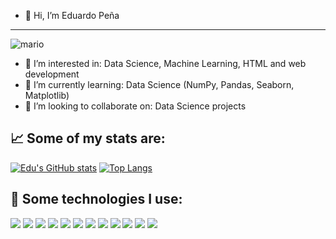 - 👋 Hi, I’m Eduardo Peña
----------------------------------
![mario](https://user-images.githubusercontent.com/2865960/193469747-e60f7a96-4dcf-4cc5-91f5-80374dca4fcc.png)

- 👀 I’m interested in: Data Science, Machine Learning, HTML and web development
- 🌱 I’m currently learning: Data Science (NumPy, Pandas, Seaborn, Matplotlib)
- 💞️ I’m looking to collaborate on: Data Science projects


📈   Some of my stats are:
----------------------------------
[![Edu's GitHub stats](https://github-readme-stats.vercel.app/api?username=edupr)](https://github.com/edupr/github-readme-stats)
[![Top Langs](https://github-readme-stats.vercel.app/api/top-langs/?username=edupr)](https://github.com/edupr/github-readme-stats)

🎯   Some technologies I use:
----------------------------------
<img src="https://img.shields.io/badge/Python-FFD43B?style=for-the-badge&logo=python&logoColor=blue" /> <img src="https://img.shields.io/badge/HTML5-E34F26?style=for-the-badge&logo=html5&logoColor=white" /> <img src="https://img.shields.io/badge/JavaScript-323330?style=for-the-badge&logo=javascript&logoColor=F7DF1E" /> <img src="https://img.shields.io/badge/CSS3-1572B6?style=for-the-badge&logo=css3&logoColor=white" />
<img src="https://img.shields.io/badge/Pandas-2C2D72?style=for-the-badge&logo=pandas&logoColor=white" /> <img src="https://img.shields.io/badge/Numpy-777BB4?style=for-the-badge&logo=numpy&logoColor=white" /> <img src="https://img.shields.io/badge/mac%20os-000000?style=for-the-badge&logo=apple&logoColor=white" /> <img src="https://img.shields.io/badge/Debian-A81D33?style=for-the-badge&logo=debian&logoColor=white" /> <img src="https://img.shields.io/badge/Windows-0078D6?style=for-the-badge&logo=windows&logoColor=white" /> <img src="https://img.shields.io/badge/GIT-E44C30?style=for-the-badge&logo=git&logoColor=white" /> <img src="https://img.shields.io/badge/GitHub-100000?style=for-the-badge&logo=github&logoColor=white" /> <img src="https://img.shields.io/badge/Visual_Studio_Code-0078D4?style=for-the-badge&logo=visual%20studio%20code&logoColor=white" />


<!---
edupr/edupr is a ✨ special ✨ repository because its `README.md` (this file) appears on your GitHub profile.
You can click the Preview link to take a look at your changes.
--->
